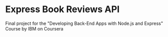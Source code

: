 # Express Book Reviews API
Final project for the "Developing Back-End Apps with Node.js and Express" Course by IBM on Coursera
